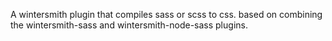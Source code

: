 A wintersmith plugin that compiles sass or scss to css. based on combining the wintersmith-sass and wintersmith-node-sass plugins.